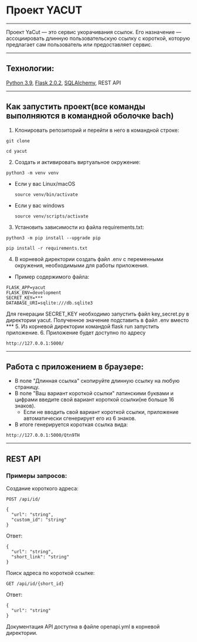 # Проект YACUT
____
Проект YaCut — это сервис укорачивания ссылок. Его назначение — ассоциировать длинную пользовательскую ссылку с короткой, которую предлагает сам пользователь или предоставляет сервис.
____
## Технологии:
[Python 3.9](https://www.python.org/downloads/release/python-390/), [Flask 2.0.2](https://pypi.org/project/Flask/), [SQLAlchemy](https://www.sqlalchemy.org/), REST API
____
## Как запустить проект(все команды выполняются в командной оболочке bach)

1. Клонировать репозиторий и перейти в него в командной строке:

```
git clone 
```

```
cd yacut
```

2. Cоздать и активировать виртуальное окружение:

```
python3 -m venv venv
```

* Если у вас Linux/macOS

    ```
    source venv/bin/activate
    ```

* Если у вас windows

    ```
    source venv/scripts/activate
    ```

3. Установить зависимости из файла requirements.txt:

```
python3 -m pip install --upgrade pip
```

```
pip install -r requirements.txt
```
4. В корневой директории создать файл .env с переменными окружения, необходимыми для работы приложения.
  * Пример содержимого файла:
```
FLASK_APP=yacut
FLASK_ENV=development
SECRET_KEY=***
DATABASE_URI=sqlite:///db.sqlite3
```
Для генерации SECRET_KEY необходимо запустить файл key_secret.py в директории yacut.
Полученное значение подставить в файл .env вместо ***
5. Из корневой директории командой flask run запустить приложение.
6. Приложение будет доступно по адресу
```
http://127.0.0.1:5000/
```
____
## Работа с приложением в браузере:
- В поле "Длинная ссылка" скопируйте длинную ссылку на любую страницу.
- В поле "Ваш вариант короткой ссылки" латинскими буквами и цифрами введите свой вариант короткой ссылки(не больше 16 знаков).
  * Если не вводить свой вариант короткой ссылки, приложение автоматически сгенерирует его из 6 знаков.
- В итоге генерируется короткая ссылка вида:
```
http://127.0.0.1:5000/Qtn9TH
```
____
## REST API
### Примеры запросов:
Создание короткого адреса:
```
POST /api/id/
```
```
{
  "url": "string",
  "custom_id": "string"
}
```
Ответ:
```
{
  "url": "string",
  "short_link": "string"
}
```
Поиск адреса по короткой ссылке:
```
GET /api/id/{short_id}
```
Ответ:
```
{
  "url": "string"
}
```
Документация API доступна в файле openapi.yml в корневой директории.
